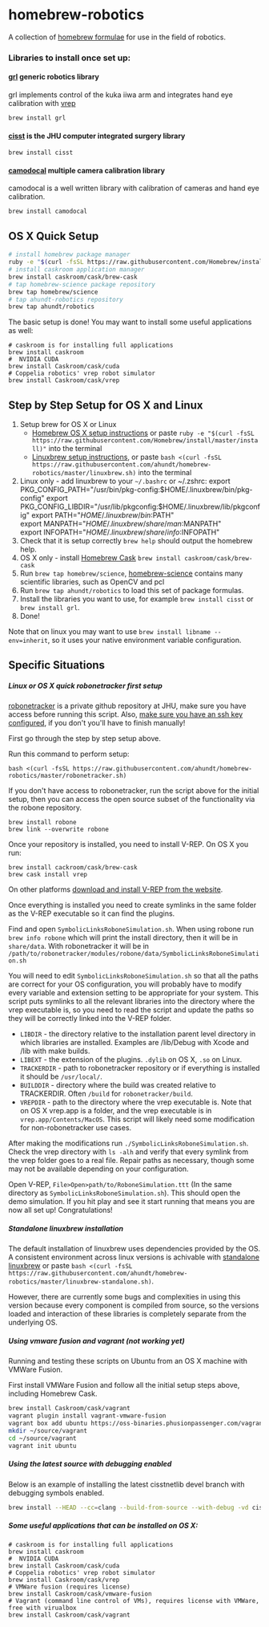 # homebrew-robotics

A collection of [homebrew formulae](https://brew.sh) for use in the field of robotics.

### Libraries to install once set up:

#### [grl](https://github.com/ahundt/grl/) generic robotics library

grl implements control of the kuka iiwa arm and integrates hand eye calibration with [vrep](http://www.coppeliarobotics.com/index.html)

    brew install grl

#### [cisst](https://github.com/jhu-cisst/cisst) is the JHU computer integrated surgery library

    brew install cisst

#### [camodocal](https://github.com/hengli/camodocal) multiple camera calibration library

camodocal is a well written library with calibration of cameras and hand eye calibration. 

    brew install camodocal

## OS X Quick Setup

```bash
# install homebrew package manager
ruby -e "$(curl -fsSL https://raw.githubusercontent.com/Homebrew/install/master/install)"
# install caskroom application manager
brew install caskroom/cask/brew-cask
# tap homebrew-science package repository
brew tap homebrew/science
# tap ahundt-robotics repository
brew tap ahundt/robotics
```

The basic setup is done! You may want to install some useful applications as well:

```
# caskroom is for installing full applications
brew install caskroom
#  NVIDIA CUDA
brew install Caskroom/cask/cuda
# Coppelia robotics' vrep robot simulator
brew install Caskroom/cask/vrep
```

## Step by Step Setup for OS X and Linux

1. Setup brew for OS X or Linux
    - [Homebrew OS X setup instructions](http://brew.sh/) or paste `ruby -e "$(curl -fsSL https://raw.githubusercontent.com/Homebrew/install/master/install)"` into the terminal
    - [Linuxbrew setup instructions](http://brew.sh/linuxbrew/), or paste `bash <(curl -fsSL https://raw.githubusercontent.com/ahundt/homebrew-robotics/master/linuxbrew.sh)` into the terminal
2. Linux only - add linuxbrew to your `~/.bashrc` or ~/.zshrc:
    export PKG_CONFIG_PATH="/usr/bin/pkg-config:$HOME/.linuxbrew/bin/pkg-config"
    export PKG_CONFIG_LIBDIR="/usr/lib/pkgconfig:$HOME/.linuxbrew/lib/pkgconfig"
    export PATH="$HOME/.linuxbrew/bin:$PATH"                                    
    export MANPATH="$HOME/.linuxbrew/share/man:$MANPATH"                        
    export INFOPATH="$HOME/.linuxbrew/share/info:$INFOPATH"
3. Check that it is setup correctly `brew help` should output the homebrew help.
4. OS X only - install [Homebrew Cask](http://caskroom.io/) `brew install caskroom/cask/brew-cask`
5. Run `brew tap homebrew/science`, [homebrew-science](http://brew.sh/homebrew-science/) contains many scientific libraries, such as OpenCV and pcl
6. Run `brew tap ahundt/robotics` to load this set of package formulas.
7. Install the libraries you want to use, for example `brew install cisst` or `brew install grl`.
8. Done!

Note that on linux you may want to use `brew install libname --env=inherit`, so it uses your native environment variable configuration.

Specific Situations
-------------------


##### Linux or OS X quick robonetracker first setup

[robonetracker](https://github.com/ahundt/robonetracker ) is a private github repository at JHU, make sure
you have access before running this script. Also, [make sure you have an ssh key configured](https://help.github.com/articles/error-permission-denied-publickey/),
if you don't you'll have to finish manually! 

First go through the step by step setup above.

Run this command to perform setup:

    bash <(curl -fsSL https://raw.githubusercontent.com/ahundt/homebrew-robotics/master/robonetracker.sh)

If you don't have access to robonetracker, run the script above for the initial setup, then you can access the open source subset of the functionality via the robone repository.

    brew install robone
    brew link --overwrite robone

Once your repository is installed, you need to install V-REP. On OS X you run:

    brew install cackroom/cask/brew-cask
    brew cask install vrep

On other platforms [download and install V-REP from the website](http://www.coppeliarobotics.com/downloads.html).

Once everything is installed you need to create symlinks in the same folder as the V-REP executable so it can find the plugins.

Find and open `SymbolicLinksRoboneSimulation.sh`. When using robone run `brew info robone` which will print the install directory, then it will be in `share/data`. With robonetracker it will be in `/path/to/robonetracker/modules/robone/data/SymbolicLinksRoboneSimulation.sh`

You will need to edit `SymbolicLinksRoboneSimulation.sh` so that all the paths are correct for your OS configuration, you will probably have to modify every variable and extension setting to be appropriate for your system. This script puts symlinks to all the relevant libraries into the directory where the vrep executable is, so you need to read the script and update the paths so they will be correctly linked into the V-REP folder. 

- `LIBDIR` - the directory relative to the installation parent level directory in which libraries are installed. Examples are /lib/Debug with Xcode and /lib with make builds.
- `LIBEXT` - the extension of the plugins. `.dylib` on OS X, `.so` on Linux.
- `TRACKERDIR` - path to robonetracker repository or if everything is installed it should be `/usr/local/`.
- `BUILDDIR` - directory where the build was created relative to TRACKERDIR. Often `/build` for `robonetracker/build`.
- `VREPDIR` - path to the directory where the vrep executable is. Note that on OS X vrep.app is a folder, and the vrep executable is in `vrep.app/Contents/MacOS`. This script will likely need some modification for non-robonetracker use cases.

After making the modifications run `./SymbolicLinksRoboneSimulation.sh`. Check the vrep directory with `ls -alh` and verify that every symlink from the vrep folder goes to a real file. Repair paths as necessary, though some may not be available depending on your configuration.

Open V-REP, `File>Open>path/to/RoboneSimulation.ttt` (In the same directory as `SymbolicLinksRoboneSimulation.sh`). This should open the demo simulation. If you hit play and see it start running that means you are now all set up! Congratulations!


##### Standalone linuxbrew installation

The default installation of linuxbrew uses dependencies provided by the OS. A consistent environment across linux versions is achivable with [standalone linuxbrew](https://github.com/Homebrew/linuxbrew/wiki/Standalone-Installation) or paste `bash <(curl -fsSL https://raw.githubusercontent.com/ahundt/homebrew-robotics/master/linuxbrew-standalone.sh)`. 

However, there are currently some bugs and complexities in using this version because every component is compiled from source, so the versions loaded and interaction of these libraries is completely separate from the underlying OS.

##### Using vmware fusion and vagrant (not working yet)
Running and testing these scripts on Ubuntu from an OS X machine with VMWare Fusion.

First install VMWare Fusion and follow all the initial setup steps above, including Homebrew Cask.


```bash
brew install Caskroom/cask/vagrant
vagrant plugin install vagrant-vmware-fusion
vagrant box add ubuntu https://oss-binaries.phusionpassenger.com/vagrant/boxes/latest/ubuntu-14.04-amd64-vmwarefusion.box
mkdir ~/source/vagrant
cd ~/source/vagrant
vagrant init ubuntu

```


##### Using the latest source with debugging enabled

Below is an example of installing the latest cisstnetlib devel branch with debugging symbols enabled.

```bash
brew install --HEAD --cc=clang --build-from-source --with-debug -vd cisstnetlib
```


##### Some useful applications that can be installed on OS X:

```
# caskroom is for installing full applications
brew install caskroom
#  NVIDIA CUDA
brew install Caskroom/cask/cuda
# Coppelia robotics' vrep robot simulator
brew install Caskroom/cask/vrep
# VMWare fusion (requires license)
brew install Caskroom/cask/vmware-fusion
# Vagrant (command line control of VMs), requires license with VMWare, free with virualbox
brew install Caskroom/cask/vagrant
```